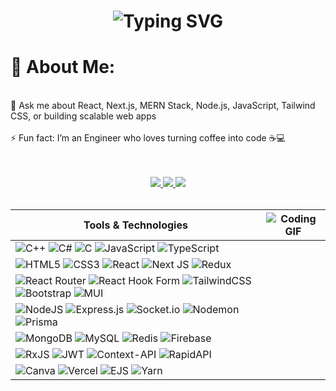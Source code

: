 

<h1 align="center"<a href="https://git.io/typing-svg"><img src="https://readme-typing-svg.demolab.com?font=Caesar+Dressing&pause=1000&color=00FFC1&center=true&vCenter=true&width=800&size=33&height=65&lines=Hi%2C+I'm+Akash+Singh;A+passionate+Full+Stack+Developer+%F0%9F%8C%9F;Crafting+scalable+%26+user-focused+web+apps+%F0%9F%9A%80" alt="Typing SVG" /></a></h1>


# 💫 About Me:
<br>💬 Ask me about React, Next.js, MERN Stack, Node.js, JavaScript, Tailwind CSS, or building scalable web apps<br><br>⚡ Fun fact: I’m an Engineer who loves turning coffee into code ☕💻


<div align="center"> 
  <br>
  <br>
  <a href="mailto:akashsingh43457@gmail.com">
    <img src="https://img.shields.io/badge/Gmail-333333?style=for-the-badge&logo=gmail&logoColor=red" />
  </a>
  <a href="https://linkedin.com/in/akash4345" target="_blank">
    <img src="https://img.shields.io/badge/LinkedIn-0077B5?style=for-the-badge&logo=linkedin&logoColor=white" target="_blank" />
  </a>
  <a href="https://akash-portfolio-101.vercel.app/" target="_blank">
     <img src="https://img.shields.io/badge/Portfolio-FF5722?style=for-the-badge&logo=todoist&logoColor=white" target="_blank" /> <!-- sqlite, safari, google-chrome are other good icon options -->
  </a>
  <br>
 <br>
</div>


<table align="center">
<thead>
<tr>
<th>Tools &amp; Technologies</th>
<th><img src="https://media.tenor.com/GfSX-u7VGM4AAAAM/coding.gif" alt="Coding GIF"></th>
</tr>
</thead>
<tbody>
<tr>
<td><img src="https://img.shields.io/badge/c++-%2300599C.svg?style=flat-square&amp;logo=c%2B%2B&amp;logoColor=white" alt="C++">  <img src="https://img.shields.io/badge/c%23-%23239120.svg?style=flat-square&amp;logo=csharp&amp;logoColor=white" alt="C#">  <img src="https://img.shields.io/badge/c-%2300599C.svg?style=flat-square&amp;logo=c&amp;logoColor=white" alt="C">  <img src="https://img.shields.io/badge/javascript-%23323330.svg?style=flat-square&amp;logo=javascript&amp;logoColor=%23F7DF1E" alt="JavaScript">  <img src="https://img.shields.io/badge/typescript-%23007ACC.svg?style=flat-square&amp;logo=typescript&amp;logoColor=white" alt="TypeScript"></td>
<td></td>
</tr>
<tr>
<td><img src="https://img.shields.io/badge/html5-%23E34F26.svg?style=flat-square&amp;logo=html5&amp;logoColor=white" alt="HTML5">  <img src="https://img.shields.io/badge/css3-%231572B6.svg?style=flat-square&amp;logo=css3&amp;logoColor=white" alt="CSS3">  <img src="https://img.shields.io/badge/react-%2320232a.svg?style=flat-square&amp;logo=react&amp;logoColor=%2361DAFB" alt="React">  <img src="https://img.shields.io/badge/Next-black?style=flat-square&amp;logo=next.js&amp;logoColor=white" alt="Next JS">  <img src="https://img.shields.io/badge/redux-%23593d88.svg?style=flat-square&amp;logo=redux&amp;logoColor=white" alt="Redux"></td>
<td></td>
</tr>
<tr>
<td><img src="https://img.shields.io/badge/React_Router-CA4245?style=flat-square&amp;logo=react-router&amp;logoColor=white" alt="React Router">  <img src="https://img.shields.io/badge/React%20Hook%20Form-%23EC5990.svg?style=flat-square&amp;logo=reacthookform&amp;logoColor=white" alt="React Hook Form">  <img src="https://img.shields.io/badge/tailwindcss-%2338B2AC.svg?style=flat-square&amp;logo=tailwind-css&amp;logoColor=white" alt="TailwindCSS">  <img src="https://img.shields.io/badge/bootstrap-%238511FA.svg?style=flat-square&amp;logo=bootstrap&amp;logoColor=white" alt="Bootstrap">  <img src="https://img.shields.io/badge/MUI-%230081CB.svg?style=flat-square&amp;logo=mui&amp;logoColor=white" alt="MUI"></td>
<td></td>
</tr>
<tr>
<td><img src="https://img.shields.io/badge/node.js-6DA55F?style=flat-square&amp;logo=node.js&amp;logoColor=white" alt="NodeJS">  <img src="https://img.shields.io/badge/express.js-%23404d59.svg?style=flat-square&amp;logo=express&amp;logoColor=%2361DAFB" alt="Express.js">  <img src="https://img.shields.io/badge/Socket.io-black?style=flat-square&amp;logo=socket.io&amp;badgeColor=010101" alt="Socket.io">  <img src="https://img.shields.io/badge/NODEMON-%23323330.svg?style=flat-square&amp;logo=nodemon&amp;logoColor=%BBDEAD" alt="Nodemon">  <img src="https://img.shields.io/badge/Prisma-3982CE?style=flat-square&amp;logo=Prisma&amp;logoColor=white" alt="Prisma"></td>
<td></td>
</tr>
<tr>
<td><img src="https://img.shields.io/badge/MongoDB-%234ea94b.svg?style=flat-square&amp;logo=mongodb&amp;logoColor=white" alt="MongoDB">  <img src="https://img.shields.io/badge/mysql-4479A1.svg?style=flat-square&amp;logo=mysql&amp;logoColor=white" alt="MySQL">  <img src="https://img.shields.io/badge/redis-%23DD0031.svg?style=flat-square&amp;logo=redis&amp;logoColor=white" alt="Redis">  <img src="https://img.shields.io/badge/firebase-a08021?style=flat-square&amp;logo=firebase&amp;logoColor=ffcd34" alt="Firebase"></td>
<td></td>
</tr>
<tr>
<td><img src="https://img.shields.io/badge/rxjs-%23B7178C.svg?style=flat-square&amp;logo=reactivex&amp;logoColor=white" alt="RxJS">  <img src="https://img.shields.io/badge/JWT-black?style=flat-square&amp;logo=JSON%20web%20tokens" alt="JWT">  <img src="https://img.shields.io/badge/Context--Api-000000?style=flat-square&amp;logo=react" alt="Context-API">  <img src="https://img.shields.io/badge/rapidapi-%23000000.svg?style=flat-square&amp;logo=rapidapi&amp;logoColor=white" alt="RapidAPI"></td>
<td></td>
</tr>
<tr>
<td><img src="https://img.shields.io/badge/Canva-%2300C4CC.svg?style=flat-square&amp;logo=Canva&amp;logoColor=white" alt="Canva">  <img src="https://img.shields.io/badge/vercel-%23000000.svg?style=flat-square&amp;logo=vercel&amp;logoColor=white" alt="Vercel">  <img src="https://img.shields.io/badge/ejs-%23B4CA65.svg?style=flat-square&amp;logo=ejs&amp;logoColor=black" alt="EJS">  <img src="https://img.shields.io/badge/yarn-%232C8EBB.svg?style=flat-square&amp;logo=yarn&amp;logoColor=white" alt="Yarn"></td>
<td></td>
</tr>
</tbody>
</table>



<!-- Proudly created with GPRM ( https://gprm.itsvg.in ) -->
